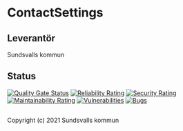 # ContactSettings

## Leverantör

Sundsvalls kommun

## Status

[![Quality Gate Status](https://sonarcloud.io/api/project_badges/measure?project=Sundsvallskommun_api-service-contactsettings&metric=alert_status)](https://sonarcloud.io/summary/new_code?id=Sundsvallskommun_api-service-contactsettings)
[![Reliability Rating](https://sonarcloud.io/api/project_badges/measure?project=Sundsvallskommun_api-service-contactsettings&metric=reliability_rating)](https://sonarcloud.io/summary/new_code?id=Sundsvallskommun_api-service-contactsettings)
[![Security Rating](https://sonarcloud.io/api/project_badges/measure?project=Sundsvallskommun_api-service-contactsettings&metric=security_rating)](https://sonarcloud.io/summary/new_code?id=Sundsvallskommun_api-service-contactsettings)
[![Maintainability Rating](https://sonarcloud.io/api/project_badges/measure?project=Sundsvallskommun_api-service-contactsettings&metric=sqale_rating)](https://sonarcloud.io/summary/new_code?id=Sundsvallskommun_api-service-contactsettings)
[![Vulnerabilities](https://sonarcloud.io/api/project_badges/measure?project=Sundsvallskommun_api-service-contactsettings&metric=vulnerabilities)](https://sonarcloud.io/summary/new_code?id=Sundsvallskommun_api-service-contactsettings)
[![Bugs](https://sonarcloud.io/api/project_badges/measure?project=Sundsvallskommun_api-service-contactsettings&metric=bugs)](https://sonarcloud.io/summary/new_code?id=Sundsvallskommun_api-service-contactsettings)


## 
Copyright (c) 2021 Sundsvalls kommun
